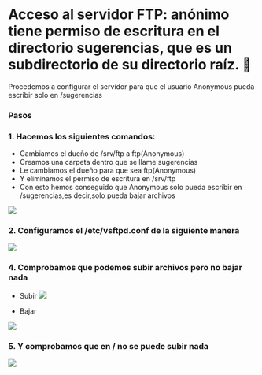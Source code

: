 # Acceso al servidor FTP: anónimo tiene permiso de escritura en el directorio sugerencias, que es un subdirectorio de su directorio raíz. 📄
 Procedemos a configurar el servidor para que el usuario Anonymous pueda escribir solo en /sugerencias

### Pasos

### 1. Hacemos los siguientes comandos:

* Cambiamos el dueño de /srv/ftp a ftp(Anonymous)
* Creamos una carpeta dentro que se llame sugerencias
* Le cambiamos el dueño para que sea ftp(Anonymous)
* Y eliminamos el permiso de escritura en /srv/ftp
* Con esto hemos conseguido que Anonymous solo pueda escribir en /sugerencias,es decir,solo pueda bajar archivos

![](https://github.com/jesusromero92/vsftpd/blob/main/Fotos/7.2.png)

### 2. Configuramos el /etc/vsftpd.conf de la siguiente manera

![](https://github.com/jesusromero92/vsftpd/blob/main/Fotos/7.3.png)

### 4. Comprobamos que podemos subir archivos pero no bajar nada

* Subir
![](https://github.com/jesusromero92/vsftpd/blob/main/Fotos/7.4.png)

* Bajar

![](https://github.com/jesusromero92/vsftpd/blob/main/Fotos/7.5.png)

### 5. Y comprobamos que en / no se puede subir nada

![](https://github.com/jesusromero92/vsftpd/blob/main/Fotos/7.6.png)





